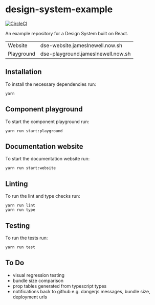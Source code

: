 # design-system-example

[![CircleCI](https://circleci.com/gh/jameslnewell/design-system-example.svg?style=svg)](https://circleci.com/gh/jameslnewell/design-system-example)

An example repository for a Design System built on React.

|            |                                    |
| ---------- | ---------------------------------- |
| Website    | dse-website.jameslnewell.now.sh    |
| Playground | dse-playground.jameslnewell.now.sh |

## Installation

To install the necessary dependencies run:

```
yarn
```

## Component playground

To start the component playground run:

```
yarn run start:playground
```

## Documentation website

To start the documentation website run:

```
yarn run start:website
```

## Linting

To run the lint and type checks run:

```
yarn run lint
yarn run type
```

## Testing

To run the tests run:

```
yarn run test
```

## To Do

- visual regression testing
- bundle size comparison
- prop tables generated from typescript types
- notifications back to github e.g. dangerjs messages, bundle size, deployment urls
